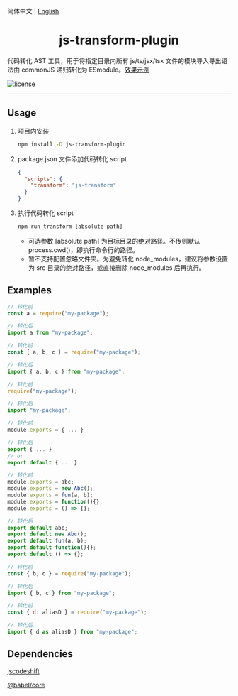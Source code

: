 简体中文 | [English](./README.md)

<div align="center">
  <h1>js-transform-plugin</h1>
</div>

代码转化 AST 工具，用于将指定目录内所有 js/ts/jsx/tsx 文件的模块导入导出语法由 commonJS 递归转化为 ESmodule。[效果示例](https://github.com/TrumanGao/js-transform-plugin#examples)

[![license](https://img.shields.io/github/license/TrumanGao/js-transform-plugin?style=flat-square)](https://en.wikipedia.org/wiki/MIT_License)

---

## Usage

1. 项目内安装

   ```bash
   npm install -D js-transform-plugin
   ```

2. package.json 文件添加代码转化 script

   ```json
   {
     "scripts": {
       "transform": "js-transform"
     }
   }
   ```

3. 执行代码转化 script
   ```bash
   npm run transform [absolute path]
   ```
   - 可选参数 [absolute path] 为目标目录的绝对路径。不传则默认 process.cwd()，即执行命令行的路径。
   - 暂不支持配置忽略文件夹。为避免转化 node_modules，建议将参数设置为 src 目录的绝对路径，或直接删除 node_modules 后再执行。

## Examples

```js
// 转化前
const a = require("my-package");

// 转化后
import a from "my-package";
```

```js
// 转化前
const { a, b, c } = require("my-package");

// 转化后
import { a, b, c } from "my-package";
```

```js
// 转化前
require("my-package");

// 转化后
import "my-package";
```

```js
// 转化前
module.exports = { ... }

// 转化后
export { ... }
// or
export default { ... }
```

```js
// 转化前
module.exports = abc;
module.exports = new Abc();
module.exports = fun(a, b);
module.exports = function(){};
module.exports = () => {};

// 转化后
export default abc;
export default new Abc();
export default fun(a, b);
export default function(){};
export default () => {};
```

```js
// 转化前
const { b, c } = require("my-package");

// 转化后
import { b, c } from "my-package";
```

```js
// 转化前
const { d: aliasD } = require("my-package");

// 转化后
import { d as aliasD } from "my-package";
```

## Dependencies

[jscodeshift](https://github.com/facebook/jscodeshift)

[@babel/core](https://babeljs.io/docs/en/babel-core)

